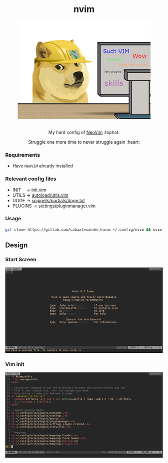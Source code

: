 <h1 align="center">nvim</h1>

<div align="center">
  <img src="/imgs/logo.png" />
</div>

<br>

<div align="center">
  <p>My hard config of <a href="https://neovim.io/">NeoVim</a> :tophat:</p>

  <p>Struggle one more time to never struggle again :heart:</p>
</div>

### Requirements

- Have `NeoVIM` already installed

### Relevant config files

- INIT &nbsp;&nbsp; -> [init.vim](/init.vim)
- UTILS	-> [autoload/utils.vim](/autoload/utils.vim)
- DOGE	-> [snippets/partials/doge.txt](/snippets/partials/doge.txt)
- PLUGINS -> [settings/pluginmanager.vim](/settings/pluginmanager.vim)

### Usage

```bash
git clone https://gitlab.com/cabaalexander/nvim ~/.config/nvim && nvim
```

## Design

### Start Screen

![Start Screen](/imgs/start-screen.png)

### Vim Init
![Vim Init](/imgs/vim-init.png)

